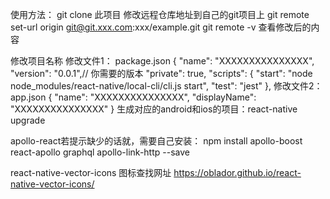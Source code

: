 使用方法：
    git clone 此项目
    修改远程仓库地址到自己的git项目上 git remote set-url origin git@git.xxx.com:xxx/example.git
    git remote -v 查看修改后的内容

修改项目名称
    修改文件1：
        package.json
            {
               "name": "XXXXXXXXXXXXXXX",
               "version": "0.0.1",// 你需要的版本
               "private": true,
               "scripts": {
                 "start": "node node_modules/react-native/local-cli/cli.js start",
                 "test": "jest"
            },
    修改文件2：
        app.json
            {
              "name": "XXXXXXXXXXXXXXX",
              "displayName": "XXXXXXXXXXXXXXX"
            }
    生成对应的android和ios的项目：react-native upgrade


apollo-react若提示缺少的话就，需要自己安装：
    npm install apollo-boost react-apollo graphql apollo-link-http  --save


react-native-vector-icons 图标查找网址
https://oblador.github.io/react-native-vector-icons/
